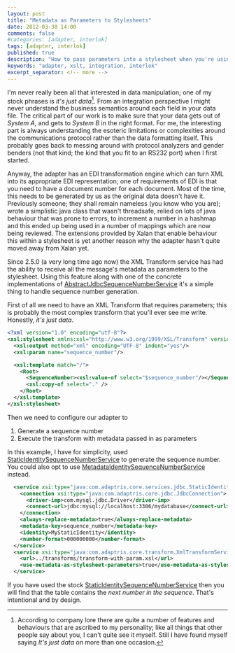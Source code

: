 ```yaml
---
layout: post
title: "Metadata as Parameters to Stylesheets"
date: 2012-03-30 14:00
comments: false
#categories: [adapter, interlok]
tags: [adapter, interlok]
published: true
description: "How to pass parameters into a stylesheet when you're using an adapter"
keywords: "adapter, xslt, integration, interlok"
excerpt_separator: <!-- more -->
---
```


I'm never really been all that interested in data manipulation; one of my stock phrases is _it's just data_[^1]. From an integration perspective I might never understand the business semantics around each field in your data file. The critical part of our work is to make sure that your data gets out of _System A_, and gets to _System B_ in the right format. For me, the interesting part is always understanding the esoteric limitations or complexities around the communications protocol rather than the data formatting itself. This probably goes back to messing around with protocol analyzers and gender benders (not that kind; the kind that you fit to an RS232 port) when I first started.

Anyway, the adapter has an EDI transformation engine which can turn XML into its appropriate EDI representation; one of requirements of EDI is that you need to have a document number for each document. Most of the time, this needs to be generated by us as the original data doesn't have it. Previously someone; they shall remain nameless (you know who you are); wrote a simplistic java class that wasn't threadsafe, relied on lots of java behaviour that was prone to errors, to increment a number in a hashmap and this ended up being used in a number of mappings which are now being reviewed. The extensions provided by Xalan that enable behaviour this within a stylesheet is yet another reason why the adapter hasn't quite moved away from Xalan yet.

<!-- more -->

Since 2.5.0 (a very long time ago now) the XML Transform service has had the ability to receive all the message's metadata as parameters to the stylesheet. Using this feature along with one of the concrete implementations of [AbstractJdbcSequenceNumberService][] it's a simple thing to handle sequence number generation.

First of all we need to have an XML Transform that requires parameters; this is probably the most complex transform that you'll ever see me write. Honestly, *it's just data*.

```xml
<?xml version="1.0" encoding="utf-8"?>
<xsl:stylesheet xmlns:xsl="http://www.w3.org/1999/XSL/Transform" version="1.0">
  <xsl:output method="xml" encoding="UTF-8" indent="yes"/>
  <xsl:param name="sequence_number"/>

  <xsl:template match="/">
    <Root>
      <SequenceNumber><xsl:value-of select="$sequence_number"/></SequenceNumber>
      <xsl:copy-of select="." />
    </Root>
  </xsl:template>
</xsl:stylesheet>
```

Then we need to configure our adapter to

1. Generate a sequence number
1. Execute the transform with metadata passed in as parameters

In this example, I have for simplicity, used [StaticIdentitySequenceNumberService][] to generate the sequence number. You could also opt to use [MetadataIdentitySequenceNumberService][] instead.

```xml
  <service xsi:type="java:com.adaptris.core.services.jdbc.StaticIdentitySequenceNumberService">
    <connection xsi:type="java:com.adaptris.core.jdbc.JdbcConnection">
      <driver-imp>com.mysql.jdbc.Driver</driver-imp>
      <connect-url>jdbc:mysql://localhost:3306/mydatabase</connect-url>
    </connection>
    <always-replace-metadata>true</always-replace-metadata>
    <metadata-key>sequence_number</metadata-key>
    <identity>MyStaticIdentity</identity>
    <number-format>000000000</number-format>
  </service>
  <service xsi:type="java:com.adaptris.core.transform.XmlTransformService">
    <url>../transforms/transform-with-param.xsl</url>
    <use-metadata-as-stylesheet-parameters>true</use-metadata-as-stylesheet-parameters>
  </service>
```

If you have used the stock [StaticIdentitySequenceNumberService][] then you will find that the table contains the _next number in the sequence_. That's intentional and by design.

[AbstractJdbcSequenceNumberService]: http://development.adaptris.net/javadocs/v2-snapshot/com/adaptris/core/services/jdbc/AbstractJdbcSequenceNumberService.html
[StaticIdentitySequenceNumberService]: http://development.adaptris.net/javadocs/v2-snapshot/com/adaptris/core/services/jdbc/StaticIdentitySequenceNumberService.html
[MetadataIdentitySequenceNumberService]: http://development.adaptris.net/javadocs/v2-snapshot/com/adaptris/core/services/jdbc/MetadataIdentitySequenceNumberService.html
[^1]: According to company lore there are quite a number of features and behaviours that are ascribed to my personality; like all things that other people say about you, I can't quite see it myself. Still I have found myself saying _It's just data_ on more than one occasion.
